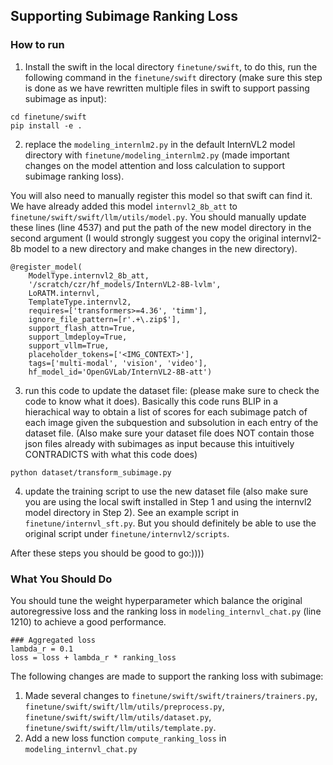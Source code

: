 ## Supporting Subimage Ranking Loss 

### How to run

1. Install the swift in the local directory `finetune/swift`, to do this, run the following command in the `finetune/swift` directory (make sure this step is done as we have rewritten multiple files in swift to support passing subimage as input):
```
cd finetune/swift
pip install -e .
```
2. replace the `modeling_internlm2.py` in the default InternVL2 model directory with `finetune/modeling_internlm2.py` (made important changes on the model attention and loss calculation to support subimage ranking loss).

You will also need to manually register this model so that swift can find it. We have already added this model `internvl2_8b_att` to `finetune/swift/swift/llm/utils/model.py`. You should manually update these lines (line 4537) and put the path of the new model directory in the second argument (I would strongly suggest you copy the original internvl2-8b model to a new directory and make changes in the new directory).
```
@register_model(
    ModelType.internvl2_8b_att,
    '/scratch/czr/hf_models/InternVL2-8B-lvlm',
    LoRATM.internvl,
    TemplateType.internvl2,
    requires=['transformers>=4.36', 'timm'],
    ignore_file_pattern=[r'.+\.zip$'],
    support_flash_attn=True,
    support_lmdeploy=True,
    support_vllm=True,
    placeholder_tokens=['<IMG_CONTEXT>'],
    tags=['multi-modal', 'vision', 'video'],
    hf_model_id='OpenGVLab/InternVL2-8B-att')
```

3. run this code to update the dataset file: (please make sure to check the code to know what it does). Basically this code runs BLIP in a hierachical way to obtain a list of scores for each subimage patch of each image given the subquestion and subsolution in each entry of the dataset file. (Also make sure your dataset file does NOT contain those json files already with subimages as input because this intuitively CONTRADICTS with what this code does)
```
python dataset/transform_subimage.py
```
4. update the training script to use the new dataset file (also make sure you are using the local swift installed in Step 1 and using the internvl2 model directory in Step 2). See an example script in `finetune/internvl_sft.py`. But you should definitely be able to use the original script under `finetune/internvl2/scripts`.


After these steps you should be good to go:))))

### What You Should Do

You should tune the weight hyperparameter which balance the original autoregressive loss and the ranking loss in `modeling_internvl_chat.py` (line 1210) to achieve a good performance.
```
### Aggregated loss
lambda_r = 0.1
loss = loss + lambda_r * ranking_loss
```


The following changes are made to support the ranking loss with subimage:

1. Made several changes to `finetune/swift/swift/trainers/trainers.py`, `finetune/swift/swift/llm/utils/preprocess.py`, `finetune/swift/swift/llm/utils/dataset.py`, `finetune/swift/swift/llm/utils/template.py`.
2. Add a new loss function `compute_ranking_loss` in `modeling_internvl_chat.py`
